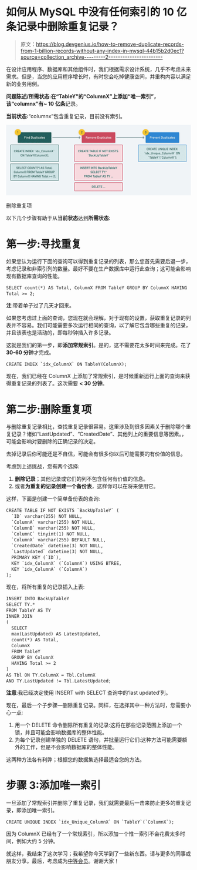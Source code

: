# 如何从 MySQL 中没有任何索引的 10 亿条记录中删除重复记录？

> 原文：<https://blog.devgenius.io/how-to-remove-duplicate-records-from-1-billion-records-without-any-index-in-mysql-44b15b2d0ec1?source=collection_archive---------2----------------------->

在设计应用程序、数据库和其他组件时，我们根据需求设计系统，几乎不考虑未来需求。但是，当您的应用程序增长时，有时您会吃掉健康空间，并重构内容以满足新的业务用例。

**问题陈述/所需状态:**在“TableY”的“ColumnX”上添加“唯一索引”，该“columnx”有**~ 10 亿条**记录。

**当前状态:**“columnx”包含重复记录，目前没有索引。

![](img/42be5653e593b146402897814b3742aa.png)

删除重复项

以下几个步骤有助于从**当前状态**达到**所需状态**:

# 第一步:寻找重复

如果您认为运行下面的查询可以得到重复记录的列表，那么您首先需要后退一步，考虑记录和非索引列的数量。最好不要在生产数据库中运行此查询；这可能会影响现有数据库查询的性能。

```
SELECT count(*) AS Total, ColumnX FROM TableY GROUP BY ColumnX HAVING Total >= 2;
```

**注**:带着单子过了几天才回来。

如果您考虑过上面的查询，您现在就会理解，对于现有的设置，获取重复记录的列表并不容易。我们可能需要多次运行相同的查询，以了解它包含哪些重复的记录，并且该表也是活动的，即每秒钟插入许多记录。

这就是我们的第一步，即**添加常规索引**。是的，这不需要花太多时间来完成。花了**30-60 分钟**才完成。

```
CREATE INDEX `idx_ColumnX` ON TableY(ColumnX);
```

现在，我们已经在 ColumnX 上添加了常规索引，是时候重新运行上面的查询来获得重复记录的列表了。这次需要 **< 30 分钟**。

# 第二步:删除重复项

与删除重复记录相比，查找重复记录很容易。这里涉及到很多因素关于删除哪个重复记录？诸如“LastUpdated”、“CreatedDate”、其他列上的重要信息等因素。，可能会影响对要删除的正确记录的决定。

去掉记录后你可能还是不自信，可能会有很多你以后可能需要的有价值的信息。

考虑到上述挑战，您有两个选择:

1.  **删除记录**；其他记录或它们的列不包含任何有价值的信息。
2.  或者**为重复的记录创建一个备份表**，这样你可以在将来使用它。

这样，下面是创建一个简单备份表的查询:

```
CREATE TABLE IF NOT EXISTS `BackUpTableY` (
  `ID` varchar(255) NOT NULL,
  `ColumnA` varchar(255) NOT NULL,
  `ColumnB` varchar(255) NOT NULL,
  `ColumnC` tinyint(1) NOT NULL,
  `ColumnX` varchar(255) DEFAULT NULL,
  `CreatedDate` datetime(3) NOT NULL,
  `LastUpdated` datetime(3) NOT NULL,
  PRIMARY KEY (`ID`),
  KEY `idx_ColumnX` (`ColumnX`) USING BTREE,
  KEY `idx_ColumnA` (`ColumnA`)
);
```

现在，将所有重复的记录插入上表:

```
INSERT INTO BackUpTableY
SELECT TY.*
FROM TableY AS TY
INNER JOIN
(
  SELECT
  max(LastUpdated) AS LatestUpdated,
  count(*) AS Total,
  ColumnX
  FROM TableY
  GROUP BY ColumnX
  HAVING Total >= 2
)
AS Tbl ON TY.ColumnX = Tbl.ColumnX
AND TY.LastUpdated != Tbl.LatestUpdated;
```

**注意**:我已经决定使用 INSERT with SELECT 查询中的‘last updated’列。

现在，最后一个子步骤—删除重复记录。同样，在选择其中一种方法时，您需要小心一点:

1.  用一个 DELETE 命令删除所有重复的记录:这将在那些记录范围上添加一个锁，并且可能会影响数据库的整体性能。
2.  为每个记录创建单独的 DELETE 语句，并批量运行它们:这种方法可能需要额外的工作，但是不会影响数据库的整体性能。

这两种方法各有利弊；根据您的数据集选择最适合您的方法。

# 步骤 3:添加唯一索引

一旦添加了常规索引并删除了重复记录，我们就需要最后一击来防止更多的重复记录，即添加唯一索引。

```
CREATE UNIQUE INDEX `idx_Unique_ColumnX` ON `TableY`(`ColumnX`);
```

因为 ColumnX 已经有了一个常规索引，所以添加一个惟一索引不会花费太多时间，例如大约 5 分钟。

就这样，我结束了这次学习；我希望你今天学到了一些新东西。请与更多的同事或朋友分享。最后，考虑成为[中等会员](https://zonito.medium.com/membership)。谢谢大家！